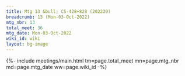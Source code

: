 ```yaml
---
title: Mtg 13 &bull; CS-428+828 (202230)
breadcrumb: 13 (Mon-03-Oct-2022)
mtg_nbr: 13
total_meet: 36
mtg_date: Mon-03-Oct-2022
wiki_id: wiki
layout: bg-image
---
```


{%- include meetings/main.html
    tm=page.total_meet
    mn=page.mtg_nbr
    md=page.mtg_date
    ww=page.wiki_id
-%}
